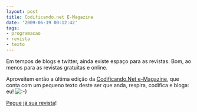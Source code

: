 ```yaml
---
layout: post
title: Codificando.net E-Magazine
date: '2009-06-19 00:12:42'
tags:
- programacao
- revista
- texto
---
```



Em tempos de blogs e twitter, ainda existe espaço para as revistas. Bom, ao menos para as revistas gratuitas e online.

Aproveitem então a última edição da [Codificando.Net e-Magazine](http://comunidade.codificando.net/profiles/blog/show?id=2358173%3ABlogPost%3A22404&xgs=1), que conta com um pequeno texto deste ser que anda, respira, codifica e bloga: eu! ![:-)](http://seiti.eti.br/blog/wp-includes/images/smilies/simple-smile.png)

[Pegue já sua revista](http://www.codificandomagazine.net/revista/post/Edicao-10---N10.aspx)!


